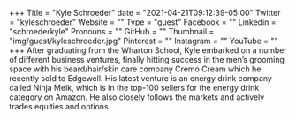 +++
Title = "Kyle Schroeder"
date = "2021-04-21T09:12:39-05:00"
Twitter = "kyleschroeder"
Website = ""
Type = "guest"
Facebook = ""
Linkedin = "schroederkyle"
Pronouns = ""
GitHub = ""
Thumbnail = "img/guest/kyleschroeder.jpg"
Pinterest = ""
Instagram = ""
YouTube = ""
+++
After graduating from the Wharton School, Kyle embarked on a number of different business ventures, finally hitting success in the men’s grooming space with his beard/hair/skin care company Cremo Cream which he recently sold to Edgewell.  His latest venture is an energy drink company called Ninja Melk, which is in the top-100 sellers for the energy drink category on Amazon.  He also closely follows the markets and actively trades equities and options
